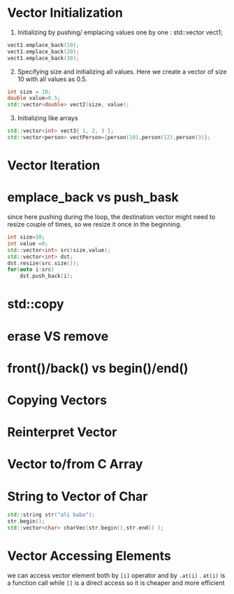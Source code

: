 # Vector Initialization

1) Initializing by pushing/ emplacing values one by one :
    std::vector<int> vect1;
```cpp
vect1.emplace_back(10);
vect1.emplace_back(20);
vect1.emplace_back(30);
```
2) Specifying size and initializing all values. Here we create a vector of size 10 with  all values as 0.5.
```cpp
int size = 10;
double value=0.5;
std::vector<double> vect2(size, value);
```

3) Initializing like arrays
```cpp
std::vector<int> vect3{ 1, 2, 3 };
std::vector<person> vectPerson={person(10),person(12),person(3)};
```


# Vector Iteration


# emplace_back vs push_bask

since here pushing during the loop, the destination vector 
might need to resize couple of times, so we resize it once in the beginning.

```cpp
int size=10;
int value =0;
std::vector<int> src(size,value);
std::vector<int> dst;
dst.resize(src.size());
for(auto i:src)
	dst.push_back(i);
```


# std::copy

# erase VS remove

# front()/back() vs begin()/end()

# Copying Vectors

# Reinterpret Vector

# Vector to/from C Array

# String to Vector of Char 
```cpp
std::string str("ali baba");
str.begin();
std::vector<char> charVec(str.begin(),str.end() );
```

# Vector Accessing Elements
we can access vector element both by `[i]` operator and by `.at(i)` . `at(i)` is a function call while `[]` is a direct access so it is cheaper and more efficient


